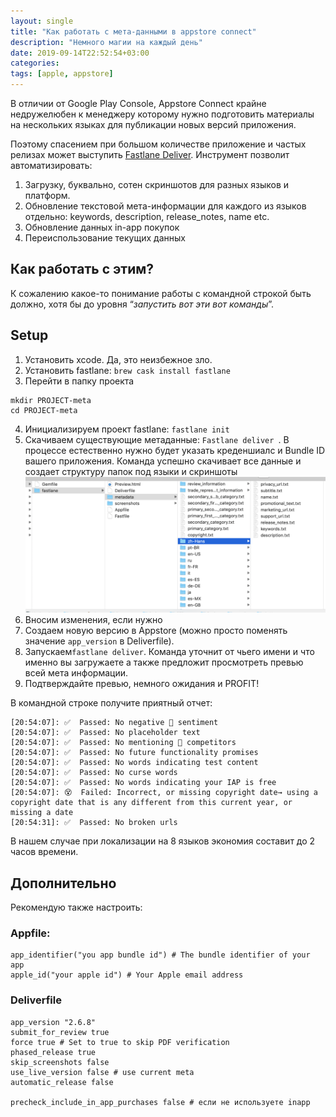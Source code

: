 ```yaml
---
layout: single
title: "Как работать с мета-данными в appstore connect"
description: "Немного магии на каждый день"
date: 2019-09-14T22:52:54+03:00
categories:
tags: [apple, appstore]
---
```


В отличии от Google Play Console, Appstore Connect крайне недружелюбен к менеджеру которому нужно подготовить материалы на нескольких языках для публикации новых версий приложения.

<!--more-->

Поэтому спасением при большом количестве приложение и частых релизах может выступить [Fastlane Deliver](https://docs.fastlane.tools/actions/deliver/). Инструмент позволит автоматизировать:

1. Загрузку, буквально, сотен скриншотов для разных языков и платформ.
2. Обновление текcтовой мета-информации для каждого из языков отдельно: keywords, description, release_notes, name etc.
3. Обновление данных in-app покупок
4. Переиспользование текущих данных

## Как работать с этим?

К сожалению какое-то понимание работы с командной строкой быть должно, хотя бы до уровня “_запустить вот эти вот команды_”.

## Setup

1. Установить xcode. Да, это неизбежное зло.
2. Установить fastlane: `brew cask install fastlane`
3. Перейти в папку проекта

```
mkdir PROJECT-meta
cd PROJECT-meta
```

4. Инициализируем проект fastlane: `fastlane init`
5. Скачиваем существующие метаданные: `Fastlane deliver `. В процессе естественно нужно будет указать креденшиалс и Bundle ID вашего приложения.
   Команда успешно скачивает все данные и создает структуру папок под языки и скриншоты [![](/assets/images/uploads/2019/finder.png)](/assets/images/uploads/2019/finder.png)
6. Вносим изменения, если нужно
7. Создаем новую версию в Appstore (можно просто поменять значение `app_version` в Deliverfile).
8. Запускаем`fastlane deliver`. Команда уточнит от чьего имени и что именно вы загружаете а также предложит просмотреть превью всей мета информации.
9. Подтверждайте превью, немного ожидания и PROFIT!

В командной строке получите приятный отчет:

```
[20:54:07]: ✅  Passed: No negative  sentiment
[20:54:07]: ✅  Passed: No placeholder text
[20:54:07]: ✅  Passed: No mentioning  competitors
[20:54:07]: ✅  Passed: No future functionality promises
[20:54:07]: ✅  Passed: No words indicating test content
[20:54:07]: ✅  Passed: No curse words
[20:54:07]: ✅  Passed: No words indicating your IAP is free
[20:54:07]: 😵  Failed: Incorrect, or missing copyright date→ using a copyright date that is any different from this current year, or missing a date
[20:54:31]: ✅  Passed: No broken urls
```

В нашем случае при локализации на 8 языков экономия составит до 2 часов времени.

## Дополнительно

Рекомендую также настроить:

### Appfile:

```
app_identifier("you app bundle id") # The bundle identifier of your app
apple_id("your apple id") # Your Apple email address
```

### Deliverfile

```
app_version "2.6.8"
submit_for_review true
force true # Set to true to skip PDF verification
phased_release true
skip_screenshots false
use_live_version false # use current meta
automatic_release false

precheck_include_in_app_purchases false # если не используете inapp
```
